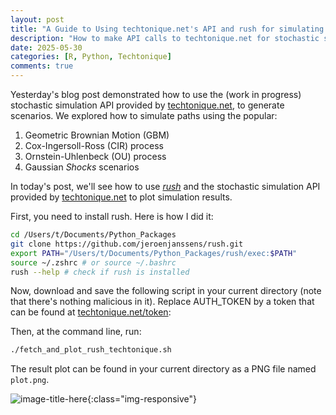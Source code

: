 ```yaml
---
layout: post
title: "A Guide to Using techtonique.net's API and rush for simulating and plotting Stochastic Scenarios"
description: "How to make API calls to techtonique.net for stochastic simulation using diffusion models, and plot the results with rush"
date: 2025-05-30
categories: [R, Python, Techtonique]
comments: true
---
```


Yesterday's blog post demonstrated how to use the (work in progress) stochastic simulation API provided by [techtonique.net](https://www.techtonique.net), to generate scenarios. We explored how to simulate paths using the popular:

1. Geometric Brownian Motion (GBM)
2. Cox-Ingersoll-Ross (CIR) process
3. Ornstein-Uhlenbeck (OU) process
4. Gaussian _Shocks_ scenarios
   
In today's post, we'll see how to use [_rush_](https://jeroenjanssens.com/dsatcl/chapter-7-exploring-data) and the stochastic simulation API provided by [techtonique.net](https://www.techtonique.net) to plot simulation results.

First, you need to install rush. Here is how I did it: 

```bash
cd /Users/t/Documents/Python_Packages
git clone https://github.com/jeroenjanssens/rush.git 
export PATH="/Users/t/Documents/Python_Packages/rush/exec:$PATH"
source ~/.zshrc # or source ~/.bashrc
rush --help # check if rush is installed
```

Now, download and save the following script in your current directory (note that there's nothing malicious in it). Replace AUTH_TOKEN by a token that can be found at [techtonique.net/token](https://www.techtonique.net/token): 

<script src="https://gist.github.com/thierrymoudiki/026834be69dfbc034ba05ee27e338ddf.js"></script>

Then, at the command line, run: 

```bash 
./fetch_and_plot_rush_techtonique.sh
```

The result plot can be found in your current directory as a PNG file named `plot.png`.

![image-title-here]({{base}}/images/2025-05-30/2025-05-30-image1.png){:class="img-responsive"}
